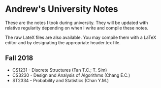 # Andrew's University Notes
These are the notes I took during university. They will be updated with relative regularity depending on when I write and compile these notes.

The raw LateX files are also available. You may compile them with a LaTeX editor and by designating the appropriate header.tex file. 

## Fall 2018
* CS1231 - Discrete Structures (Tan T.C.; T. Sim)
* CS3230 - Design and Analysis of Algorithms (Chang E.C.)
* ST2334 - Probability and Statistics (Chan Y.M.)
